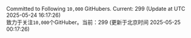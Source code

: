 Committed to Following `10,000` GitHubers. Current: <!-- FOLLOWING_COUNT -->299<!-- FOLLOWING_COUNT --> (Update at UTC <!-- LAST_UPDATED -->2025-05-24 16:17:26<!-- LAST_UPDATED -->)<br>
致力于关注`10,000`个GitHuber。当前：<!-- FOLLOWING_COUNT -->299<!-- FOLLOWING_COUNT --> (更新于北京时间 <!-- LAST_UPDATED_CST -->2025-05-25 00:17:26<!-- LAST_UPDATED_CST -->)
